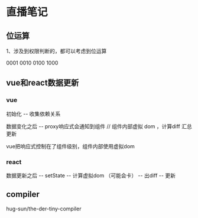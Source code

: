 # 直播笔记

## 位运算
1、涉及到权限判断的，都可以考虑到位运算

0001
0010
0100
1000


## vue和react数据更新

### vue
初始化 -- 收集依赖关系

数据变化之后 -- proxy响应式会通知到组件 // 组件内部虚拟 dom ，计算diff 汇总更新

vue把响应式控制在了组件级别，组件内部使用虚拟dom

### react
数据更新之后 -- setState -- 计算虚拟dom （可能会卡） -- 出diff -- 更新

## compiler
hug-sun/the-der-tiny-compiler


